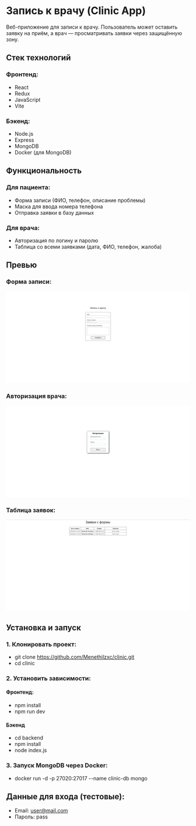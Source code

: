 # Запись к врачу (Clinic App)
Веб-приложение для записи к врачу. Пользователь может оставить заявку на приём, а врач — просматривать заявки через защищённую зону.

## Стек технологий

### Фронтенд:
- React
- Redux
- JavaScript
- Vite

### Бэкенд:
- Node.js
- Express
- MongoDB
- Docker (для MongoDB)

##  Функциональность

### Для пациента:
- Форма записи (ФИО, телефон, описание проблемы)
- Маска для ввода номера телефона
- Отправка заявки в базу данных

### Для врача:
- Авторизация по логину и паролю
- Таблица со всеми заявками (дата, ФИО, телефон, жалоба)

##  Превью
###  Форма записи:
![Форма записи](/assets/form-preview.jpg)

###  Авторизация врача:
![Авторизация](/assets/login-preview.jpg)

###  Таблица заявок:
![Заявки](/assets/entries-preview.jpg)

##  Установка и запуск

### 1. Клонировать проект:
- git clone https://github.com/Menethilzxc/clinic.git
- cd clinic

### 2. Установить зависимости:
#### Фронтенд:
- npm install
- npm run dev

#### Бэкенд
- cd backend
- npm install
- node index.js

### 3. Запуск MongoDB через Docker:
- docker run -d -p 27020:27017 --name clinic-db mongo

##  Данные для входа (тестовые):
- Email: user@mail.com
- Пароль: pass
